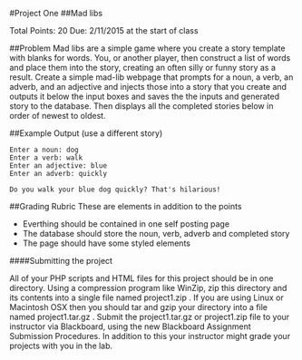 #Project One
##Mad libs

Total Points: 20
Due: 2/11/2015 at the start of class

##Problem
Mad libs are a simple game where you create a story template with blanks for words. 
You, or another player, then construct a list of words and place them into the 
story, creating an often silly or funny story as a result.  Create a simple 
mad-lib webpage that prompts for a noun, a verb, an adverb, and an adjective and 
injects those into a story that you create and outputs it below the input boxes
and saves the the inputs and generated story to the database. Then displays all
the completed stories below in order of newest to oldest.

##Example Output (use a different story)
```
Enter a noun: dog
Enter a verb: walk
Enter an adjective: blue
Enter an adverb: quickly

Do you walk your blue dog quickly? That's hilarious!
```

##Grading Rubric 
These are elements in addition to the points 
* Everthing should be contained in one self posting page
* The database should store the noun, verb, adverb and completed story
* The page should have some styled elements

####Submitting the project

All of your PHP scripts and HTML files for this project should be in one directory. Using a compression program like WinZip, zip this directory and its contents into a single file named project1.zip .  If you are using Linux or Macintosh OSX then you should tar and gzip your directory into a file named project1.tar.gz .  Submit the project1.tar.gz or project1.zip file to your instructor via Blackboard, using the new Blackboard Assignment Submission Procedures.  In addition to this your instructor might grade your projects with you in the lab.

